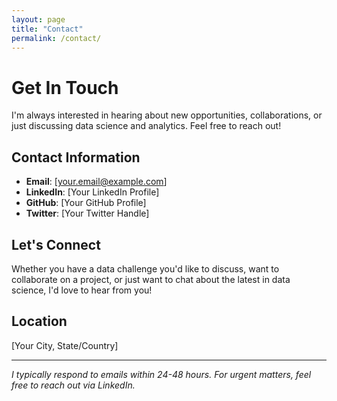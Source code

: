 ```yaml
---
layout: page
title: "Contact"
permalink: /contact/
---
```


# Get In Touch

I'm always interested in hearing about new opportunities, collaborations, or just discussing data science and analytics. Feel free to reach out!

## Contact Information

- **Email**: [your.email@example.com]
- **LinkedIn**: [Your LinkedIn Profile]
- **GitHub**: [Your GitHub Profile]
- **Twitter**: [Your Twitter Handle]

## Let's Connect

Whether you have a data challenge you'd like to discuss, want to collaborate on a project, or just want to chat about the latest in data science, I'd love to hear from you!

## Location

[Your City, State/Country]

---

*I typically respond to emails within 24-48 hours. For urgent matters, feel free to reach out via LinkedIn.*